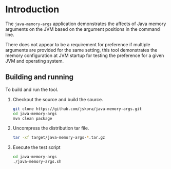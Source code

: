# Introduction

The `java-memory-args` application demonstrates the affects of Java memory arguments on
the JVM based on the argument positions in the command line.  

There does not appear to be a requirement for preference if multiple arguments 
are provided for the same setting, this tool demonstrates the memory 
configuration at JVM startup for testing the preference for a given JVM and 
operating system. 

## Building and running

To build and run the tool.

1. Checkout the source and build the source.
    ```bash
    git clone https://github.com/jskora/java-memory-args.git
    cd java-memory-args
    mvn clean package
    ```
1. Uncompress the distribution tar file.
    ```bash
    tar -xf target/java-memory-args-*.tar.gz
    ```
1. Execute the test script
    ```bash
    cd java-memory-args
    ./java-memory-args.sh
    ```